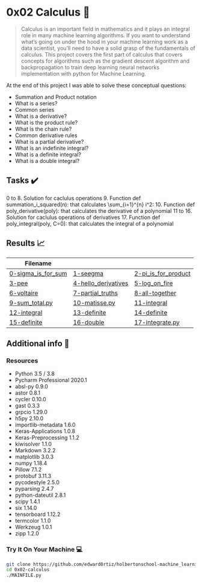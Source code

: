 # 0x02 Calculus :robot:

> Calculus is an important field in mathematics and it plays an integral role in many machine learning algorithms. If you want to understand what’s going on under the hood in your machine learning work as a data scientist, you’ll need to have a solid grasp of the fundamentals of calculus. This project covers the first part of calculus that covers concepts for algorithms such as the gradient descent algorithm and backpropagation to train deep learning neural networks implementation with python for Machine Learning.


At the end of this project I was able to solve these conceptual questions:

* Summation and Product notation
* What is a series?
* Common series
* What is a derivative?
* What is the product rule?
* What is the chain rule?
* Common derivative rules
* What is a partial derivative?
* What is an indefinite integral?
* What is a definite integral?
* What is a double integral?


## Tasks :heavy_check_mark:

0 to 8. Solution for caclulus operations
9. Function def summation_i_squared(n): that calculates \sum_{i=1}^{n} i^2:
10. Function def poly_derivative(poly): that calculates the derivative of a polynomial
11 to 16. Solution for caclulus operations of derivatives
17. Function def poly_integral(poly, C=0): that calculates the integral of a polynomial

## Results :chart_with_upwards_trend:

| Filename |||
| ------ |-----|-----|
| [0-sigma_is_for_sum](https://github.com/edward0rtiz/holbertonschool-machine_learning/blob/master/math/0x02-calculus/0-sigma_is_for_sum)| [1-seegma](https://github.com/edward0rtiz/holbertonschool-machine_learning/blob/master/math/0x02-calculus/1-seegma)| [2-pi_is_for_product](https://github.com/edward0rtiz/holbertonschool-machine_learning/blob/master/math/0x02-calculus/2-pi_is_for_product)|
| [3-pee](https://github.com/edward0rtiz/holbertonschool-machine_learning/blob/master/math/0x02-calculus/3-pee)| [4-hello_derivatives](https://github.com/edward0rtiz/holbertonschool-machine_learning/blob/master/math/0x02-calculus/4-hello_derivatives)| [5-log_on_fire](https://github.com/edward0rtiz/holbertonschool-machine_learning/blob/master/math/0x02-calculus/5-log_on_fire)|
| [6-voltaire](https://github.com/edward0rtiz/holbertonschool-machine_learning/blob/master/math/0x02-calculus/6-voltaire)| [7-partial_truths](https://github.com/edward0rtiz/holbertonschool-machine_learning/blob/master/math/0x02-calculus/7-partial_truths)| [8-all-together](https://github.com/edward0rtiz/holbertonschool-machine_learning/blob/master/math/0x02-calculus/8-all-together)|
| [9-sum_total.py](https://github.com/edward0rtiz/holbertonschool-machine_learning/blob/master/math/0x02-calculus/9-sum_total.py)| [10-matisse.py](https://github.com/edward0rtiz/holbertonschool-machine_learning/blob/master/math/0x02-calculus/10-matisse.py)| [11-integral](https://github.com/edward0rtiz/holbertonschool-machine_learning/blob/master/math/0x02-calculus/11-integral)|
| [12-integral](https://github.com/edward0rtiz/holbertonschool-machine_learning/blob/master/math/0x02-calculus/12-integral)| [13-definite](https://github.com/edward0rtiz/holbertonschool-machine_learning/blob/master/math/0x02-calculus/13-definite)| [14-definite](https://github.com/edward0rtiz/holbertonschool-machine_learning/blob/master/math/0x02-calculus/14-definite)|
| [15-definite](https://github.com/edward0rtiz/holbertonschool-machine_learning/blob/master/math/0x02-calculus/15-definite)| [16-double](https://github.com/edward0rtiz/holbertonschool-machine_learning/blob/master/math/0x02-calculus/16-double)| [17-integrate.py](https://github.com/edward0rtiz/holbertonschool-machine_learning/blob/master/math/0x02-calculus/17-integrate.py)|


## Additional info :construction:
### Resources

- Python 3.5 / 3.8
- Pycharm Professional 2020.1
- absl-py 0.9.0
- astor 0.8.1
- cycler 0.10.0
- gast 0.3.3
- grpcio 1.29.0
- h5py 2.10.0
- importlib-metadata 1.6.0
- Keras-Applications 1.0.8
- Keras-Preprocessing 1.1.2
- kiwisolver 1.1.0
- Markdown 3.2.2
- matplotlib 3.0.3
- numpy 1.18.4
- Pillow 7.1.2
- protobuf 3.11.3
- pycodestyle 2.5.0
- pyparsing 2.4.7
- python-dateutil 2.8.1
- scipy 1.4.1
- six 1.14.0
- tensorboard 1.12.2
- termcolor 1.1.0
- Werkzeug 1.0.1
- zipp 1.2.0



### Try It On Your Machine :computer:
```bash
git clone https://github.com/edward0rtiz/holbertonschool-machine_learning.git
cd 0x02-calculus
./MAINFILE.py
```


